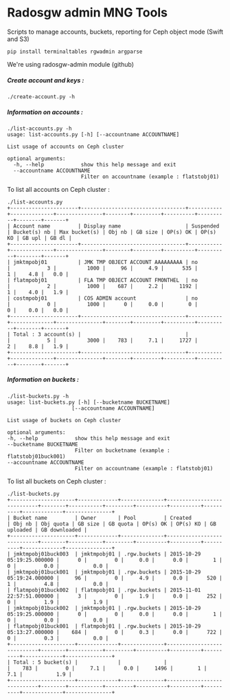 # Radosgw admin MNG Tools

Scripts to manage accounts, buckets, reporting for Ceph object mode (Swift and S3)

    pip install terminaltables rgwadmin argparse

We're using radosgw-admin module (github)

##### Create account and keys :

    ./create-account.py -h

#####  Information on accounts :

    ./list-accounts.py -h
	usage: list-accounts.py [-h] [--accountname ACCOUNTNAME]
    
	List usage of accounts on Ceph cluster
    
	optional arguments:
	  -h, --help            show this help message and exit
	  --accountname ACCOUNTNAME
	                        Filter on accountname (example : flatstobj01)

To list all accounts on Ceph cluster :

	./list-accounts.py 
	+----------------------+----------------------------------+-----------+--------------+---------------+--------+---------+----------+----------+--------+-------+
	| Account name         | Display name                     | Suspended | Bucket(s) nb | Max bucket(s) | Obj nb | GB size | OP(s) OK | OP(s) KO | GB upl | GB dl |
	+----------------------+----------------------------------+-----------+--------------+---------------+--------+---------+----------+----------+--------+-------+
	| jmktmpobj01          | JMK TMP OBJECT ACCOUNT AAAAAAAAA | no        |            3 |          1000 |     96 |     4.9 |      535 |        1 |    4.8 |   0.0 |
	| flatmpobj01          | FLA TMP OBJECT ACCOUNT FMONTHEL  | no        |            2 |          1000 |    687 |     2.2 |     1192 |        1 |    4.0 |   1.9 |
	| costmpobj01          | COS ADMIN account                | no        |            0 |          1000 |      0 |     0.0 |        0 |        0 |    0.0 |   0.0 |
	+----------------------+----------------------------------+-----------+--------------+---------------+--------+---------+----------+----------+--------+-------+
	| Total : 3 account(s) |                                  |           |            5 |          3000 |    783 |     7.1 |     1727 |        2 |    8.8 |   1.9 |
	+----------------------+----------------------------------+-----------+--------------+---------------+--------+---------+----------+----------+--------+-------+

##### Information on buckets :
 
    ./list-buckets.py -h
    usage: list-buckets.py [-h] [--bucketname BUCKETNAME]
                         [--accountname ACCOUNTNAME]
    
    List usage of buckets on Ceph cluster
     
    optional arguments:
    -h, --help            show this help message and exit
    --bucketname BUCKETNAME
                          Filter on bucketname (example : flatstobj01buck001)
    --accountname ACCOUNTNAME
                          Filter on accountname (example : flatstobj01)

To list all buckets on Ceph cluster :
 
    ./list-buckets.py
	+---------------------+-------------+--------------+----------------------------+--------+-----------+---------+----------+----------+----------+-------------+---------------+
	| Bucket name         | Owner       | Pool         | Created                    | Obj nb | Obj quota | GB size | GB quota | OP(s) OK | OP(s) KO | GB uploaded | GB downloaded |
	+---------------------+-------------+--------------+----------------------------+--------+-----------+---------+----------+----------+----------+-------------+---------------+
	| jmktmpobj01buck003  | jmktmpobj01 | .rgw.buckets | 2015-10-29 05:19:25.000000 |      0 |         0 |     0.0 |      0.0 |        1 |        0 |         0.0 |           0.0 |
	| jmktmpobj01buck001  | jmktmpobj01 | .rgw.buckets | 2015-10-29 05:19:24.000000 |     96 |         0 |     4.9 |      0.0 |      520 |        1 |         4.8 |           0.0 |
	| flatmpobj01buck002  | flatmpobj01 | .rgw.buckets | 2015-11-01 22:57:51.000000 |      3 |         0 |     1.9 |      0.0 |      252 |        0 |         1.9 |           1.9 |
	| jmktmpobj01buck002  | jmktmpobj01 | .rgw.buckets | 2015-10-29 05:19:25.000000 |      0 |         0 |     0.0 |      0.0 |        1 |        0 |         0.0 |           0.0 |
	| flatmpobj01buck001  | flatmpobj01 | .rgw.buckets | 2015-10-29 05:13:27.000000 |    684 |         0 |     0.3 |      0.0 |      722 |        0 |         0.3 |           0.0 |
	+---------------------+-------------+--------------+----------------------------+--------+-----------+---------+----------+----------+----------+-------------+---------------+
	| Total : 5 bucket(s) |             |              |                            |    783 |         0 |     7.1 |      0.0 |     1496 |        1 |         7.1 |           1.9 |
	+---------------------+-------------+--------------+----------------------------+--------+-----------+---------+----------+----------+----------+-------------+---------------+
